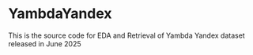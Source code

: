 # YambdaYandex
This is the source code for EDA and Retrieval of Yambda Yandex dataset released in June 2025
